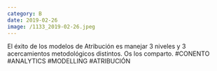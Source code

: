 ```yaml
--- 
category: B 
date: 2019-02-26 
image: /1133_2019-02-26.jpeg 
--- 
```


El éxito de los modelos de Atribución es manejar 3 niveles y 3 acercamientos metodológicos distintos. Os los comparto. #CONENTO #ANALYTICS #MODELLING #ATRIBUCIÓN